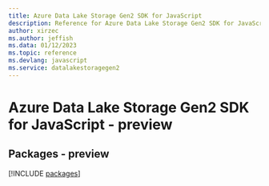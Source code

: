 ```yaml
---
title: Azure Data Lake Storage Gen2 SDK for JavaScript
description: Reference for Azure Data Lake Storage Gen2 SDK for JavaScript
author: xirzec
ms.author: jeffish
ms.data: 01/12/2023
ms.topic: reference
ms.devlang: javascript
ms.service: datalakestoragegen2
---
```

# Azure Data Lake Storage Gen2 SDK for JavaScript - preview
## Packages - preview
[!INCLUDE [packages](data-lake-storage-gen2-index.md)]
